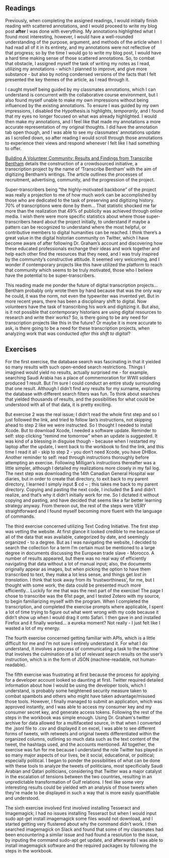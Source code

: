 ## Readings

Previously, when completing the assigned readings, I would initially finish reading with scattered annotations, and I would proceed to write my blog post **after** I was done with everything. My annotations highlighted what I found most interesting, however, I would have a well-rounded understanding of the purpose, argument, and methods of the article when I had read all of it in its entirety, and my annotations were not reflective of that progress; so by the time I would go to write my blog post, I would have a hard time making sense of those scattered annotations. So, to combat that obstacle, I assigned myself the task of writing my notes as I read, utilizing my annotations - which I planned to improve, and give more substance - but also by noting condensed versions of the facts that I felt presented the key themes of the article, as I read through it. 

I caught myself being guided by my classmates annotations, which I can understand is concurrent with the collaborative course environment, but I also found myself unable to make my own impressions without being influenced by the existing annotations. To ensure I was guided by my own impressions, I disabled the Hypothesis.is highlights, *temporarily*, and I found that my eyes no longer focused on what was already highlighted. I would then make my annotations, and I feel like that made my annotations a more accurate representation of my original thoughts. I did have the annotation tab open though, and I was able to see my classmates’ annotations update as I scrolled down, so after reading I would scroll through those annotations to experience their views and respond whenever I felt like I had something to offer. 



[Building A Volunteer Community: Results and Findings from Transcribe Bentham](http://www.digitalhumanities.org/dhq/vol/6/2/000125/000125.html) details the construction of a crowdsourced initiative, a transcription project by the name of  ‘Transcribe Bentham’ with the aim of digitizing Bentham’s writings. The article outlines the processes of recruitment, advertising, community, and the progression of the project. 

Super-transcribers being “the highly-motivated backbone” of the project was really a projection to me of how much work can be accomplished by those who are dedicated to the task of preserving and digitizing history. 70% of transcriptions were done by them… That statistic shocked me far more than the realization that 49% of publicity was achieved through online media. I wish there were more specific statistics about where those super-transcribers heard about the project initially, to understand if maybe a pattern can be recognized to understand where the most helpful, or contributive members to digital humanities can be reached. I think there’s a great value in the digital historian community on Twitter, which I have become aware of after following Dr. Graham’s account and discovering how these educated professionals exchange their ideas and work together and help each other find the resources that they need, and I was truly inspired by the community’s constructive attitude. It seemed very welcoming, and I wonder if contemporary projects like this have utilized the platform to reach that community which seems to be truly motivated, those who I believe have the potential to be super-transcribers. 

This reading made me ponder the future of digital transcription projects… Bentham probably only wrote them by hand because that was the only way he could, it was the norm, not even the typewriter was invented yet. But in more recent years, there has been a disciplinary shift to digital. Now volunteers have the task of transcribing his work and digitizing it. But also, is it not possible that contemporary historians are using digital resources to research and write their works? So, is there going to be any need for transcription projects like this in the future? Or maybe it is more accurate to ask, is there going to be a need for these transcription projects, when analyzing work that was conducted *after this shift to digital*?


## Exercises

For the first exercise, the database search was fascinating in that it yielded so many results with such open-ended search restrictions. Things I imagined would yield no results, actually surprised me - for example, searching Saudi Arabia has a place of commemoration for WWII soldiers produced 1 result. But I’m sure I could conduct an entire study surrounding that one result. Although I didn’t find any results for my surname, exploring the database with different search filters was fun. To think about searches that yielded thousands of results, and the possibilities for what could be understood with all of that data, it is pretty exciting. 

But exercise 2 was the real issue; I didn’t read the whole first step and so I just followed the link, and tried to follow Ian’s instructions, not skipping ahead to step 2 like we were instructed. So I thought I needed to install Xcode. But to download Xcode, I needed a software update. Reminder to self: stop clicking “remind me tomorrow” when an update is suggested. It was kind of a blessing in disguise though - because when I restarted my laptop after the update, I went back to the workbook to find the link, and this time I read it all - skip to step 2 - you don’t need Xcode, you have DHBox. Another reminder to self: read through instructions thoroughly before attempting an exercise. Following Milligan’s instructions thereafter was a little simpler, although I detailed my realizations more closely in my fail log. 
The next step was downloading the 14th Canadian General Hospital war diaries, but in order to create that directory, to exit back to my parent directory, I learned I simply input $ cd ~ ; this takes me back to my parent directory. Copying and pasting the next code, I included the $ and didn’t realize, and that’s why it didn’t initially work for me. So I dictated it without copying and pasting, and have decided that seems like a far better learning strategy anyway. 
From thereon out, the rest of the steps were VERY straightforward and I found myself becoming more fluent with the language of commands. 

The third exercise concerned utilizing Text Coding Initiative. The first step was vetting the website. At first glance it looked credible to me because of all of the data that was available, categorized by date, and seemingly organized - to a degree. But as I was navigating the website, I decided to search the collection for a term I’m certain must be mentioned to a large degree in documents discussing the European trade slave - Morocco. A number of results appeared, but there was no real way of efficiently navigating that data without a lot of manual input; also, the documents originally appear as images, but when picking the option to have them transcribed to text, they make a lot less sense, and things get *lost in translation*. I think that took away from its ‘trustworthiness’, for me, but I thought with some work, the data could be presented much more efficiently… Luckily for me that was the next part of the exercise! The page I chose to transcribe was the 61st page, and I tested Zotero with my source, to begin familiarizing myself with the program. When I completed the transcription, and completed the exercise prompts where applicable, I spent a lot of time trying to figure out what went wrong with my code because it didn’t show up when I would drag it onto Safari. I then gave in and installed Firefox and it finally worked… a eureka moment? Not really - I just felt like I wasted a lot of my energy. 

The fourth exercise concerned getting familiar with APIs, which is a little difficult for me and I’m not sure I entirely understand it. For what I do understand, it involves a process of communicating a task to the machine that involves the culmination of a list of relevant search results on the user’s instruction, which is in the form of JSON (machine-readable, not human-readable). 

The fifth exercise was frustrating at first because the process for applying for a developer account looked so daunting at first. Twitter required detailed information about how I would be using the developer tools, which I understand, is probably some heightened security measure taken to combat spambots and others who might have taken advantage/misused those tools. However, I finally managed to submit an application, which was approved instantly, and I was able to access my consumer key and my consumer secret key, and generate access tokens. Following the rest of the steps in the workbook was simple enough. Using Dr. Graham's twitter archive for data allowed for a multifaceted source, in that when I converted the .jsonl file to .csv and displayed it on excel, I was able to see different forms of tweets, with retweets and original tweets differentiated within the organized columns, outlining so much data such as the text content of the tweet, the hashtags used, and the accounts mentioned. All together, the exercise was fun for me because I understand the role Twitter has played in so many major aspects of our lives, be it social, educational, or political; especially political. I began to ponder the possibilities of what can be done with these tools to analyze the tweets of politicians, most specificially Saudi Arabian and Qatari politicians, considering that Twitter was a major catalyst in the escalation of tensions between the two countries, resulting in an unpredictable transformation of Gulf relations. I feel like some very interesting results could be yielded wth an analysis of those tweets when they're made to be displayed in such a way that is more easily quanitfiable and understood.

The sixth exercise involved first involved installing Tesseract and Imagemagick; I had no issues installing Tesseract but when I would input sudo apt-get install imagemagick some files would not download, and I started getting very flustered about why the command didn’t work. I then searched imagemagick on Slack and found that some of my classmates had been encountering a similar issue and had found a resolution to the issue, by inputing the command sudo-apt get update, and afterwards I was able to install imagemagick software and the required packages by following the steps in the workbook. 
